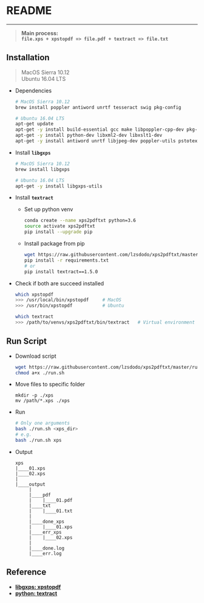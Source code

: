 # README
--------

> **Main process:**     
>   **`file.xps + xpstopdf => file.pdf + textract => file.txt`**


## Installation 

> MacOS Sierra 10.12    
> Ubuntu 16.04 LTS      

- Dependencies

    ```bash
    # MacOS Sierra 10.12
    brew install poppler antiword unrtf tesseract swig pkg-config
    ```

    ```bash
    # Ubuntu 16.04 LTS
    apt-get update
    apt-get -y install build-essential gcc make libpoppler-cpp-dev pkg-config libpulse-dev 
    apt-get -y install python-dev libxml2-dev libxslt1-dev
    apt-get -y install antiword unrtf libjpeg-dev poppler-utils pstotext flac tesseract-ocr ffmpeg lame libmad0 libsox-fmt-mp3 sox swig zlib1g-dev
    ```

- Install **`libgxps`**

    ```bash
    # MacOS Sierra 10.12
    brew install libgxps
    ```

    ```bash
    # Ubuntu 16.04 LTS
    apt-get -y install libgxps-utils
    ```

- Install **`textract`**
    
    - Set up python venv

        ```bash
        conda create --name xps2pdftxt python=3.6
        source activate xps2pdftxt
        pip install --upgrade pip
        ```

    - Install package from pip

        ```bash
        wget https://raw.githubusercontent.com/lzsdodo/xps2pdftxt/master/requirements.txt
        pip install -r requirements.txt
        # or 
        pip install textract==1.5.0
        ```

- Check if both are succeed installed

    ```bash
    which xpstopdf
    >>> /usr/local/bin/xpstopdf     # MacOS
    >>> /usr/bin/xpstopdf           # Ubuntu
    ```

    ```bash
    which textract
    >>> /path/to/venvs/xps2pdftxt/bin/textract   # Virtual environment
    ```


## Run Script

- Download script

    ```bash
    wget https://raw.githubusercontent.com/lzsdodo/xps2pdftxt/master/run.sh
    chmod a+x ./run.sh
    ```

- Move files to specific folder

    ```
    mkdir -p ./xps
    mv /path/*.xps ./xps
    ```

- Run

    ```bash
    # Only one arguments
    bash ./run.sh <xps_dir>
    # e.g.
    bash ./run.sh xps
    ```

- Output

    ```
    xps
    |____01.xps
    |____02.xps
    |
    |____output
         |
         |____pdf
         |    |____01.pdf
         |____txt
         |    |____01.txt
         |
         |____done_xps
         |    |____01.xps
         |____err_xps
         |    |____02.xps
         |
         |____done.log
         |____err.log
    ```

## Reference

- **[libgxps: xpstopdf](https://wiki.gnome.org/Projects/libgxps)**
- **[python: textract](https://github.com/deanmalmgren/textract)**

